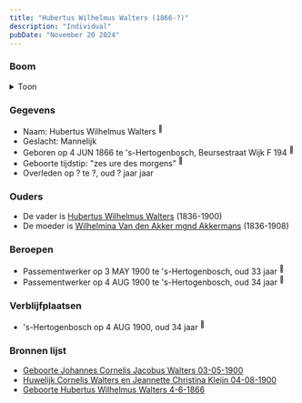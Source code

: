 ```yaml
---
title: "Hubertus Wilhelmus Walters (1866-?)"
description: "Individual"
pubDate: "November 20 2024"
---
```


### Boom
<details><summary>Toon</summary>

![test](https://www.plantuml.com/plantuml/svg/dPB9JiCm48RlVeeH73XLIXeAfQeABKrLa5Y4M8wL4m-95I-Lnn6gKDyTfmdG4mXkuzd-ppDpGPuxNsl5g99cpHtNaF6yAfojZRYqoZhmZXiA8JIUbL8WvDBb2biRzTflGAFEq57h8eyEhT-iaUrrpHKdWdS603Fh1Bh7KkQLGQBnM7Df9XD8s9Qn8xZVIH5hAmwMTMZjQu8NgKfKkh6u2Xfq09pWAehYQ01mc2QBmM8M5DvV9IgnXV4euzbcbLdl5Oucq3-5c-a3nCFa18wejmnTRO4civINUqLKrKgjk16ht5cYp0R6K3rB7o7kmpozXFWiYc1wEuS4hfzkc-SGpWDx1znnIiFXcHiGQ61QLUX05qQqfWuJ_QAFaq2_cAL9cln0VzPAD_1tqWLawt-7tWES1umbvyKtvtZqXa98KpIp6RQPmvDunxM8eYWe7IfPb7w3IjctmBPbtRHxlIw3TH_uTdILmT641dtsXpqE-l1r3B_ly_WJ-J_hFDzjZ5sW4U7wFm00)
</details>

### Gegevens
- Naam: Hubertus Wilhelmus Walters <sup><a href="../s00233/" style="text-decoration:none" title="Geboorte Hubertus Wilhelmus Walters 4-6-1866">:link:</a></sup>
- Geslacht: Mannelijk
- Geboren op 4 JUN 1866 te 's-Hertogenbosch, Beursestraat Wijk F 194 <sup><a href="../s00233/" style="text-decoration:none" title="Geboorte Hubertus Wilhelmus Walters 4-6-1866">:link:</a></sup>
- Geboorte tijdstip: "zes ure des morgens" <sup><a href="../s00233/" style="text-decoration:none" title="Geboorte Hubertus Wilhelmus Walters 4-6-1866">:link:</a></sup>
- Overleden op ? te ?, oud ? jaar jaar 

### Ouders
- De vader is [Hubertus Wilhelmus Walters](../i00105/) (1836-1900)
- De moeder is [Wilhelmina Van den Akker mgnd Akkermans](../i00113/) (1836-1908)

### Beroepen
- Passementwerker op 3 MAY 1900 te 's-Hertogenbosch, oud 33 jaar <sup><a href="../s00102/" style="text-decoration:none" title="Geboorte Johannes Cornelis Jacobus Walters 03-05-1900">:link:</a></sup>
- Passementwerker op 4 AUG 1900 te 's-Hertogenbosch, oud 34 jaar <sup><a href="../s00130/" style="text-decoration:none" title="Huwelijk Cornelis Walters en Jeannette Christina Kleijn 04-08-1900">:link:</a></sup>

### Verblijfplaatsen
- 's-Hertogenbosch  op 4 AUG 1900, oud 34 jaar  <sup><a href="../s00130/" style="text-decoration:none" title="Huwelijk Cornelis Walters en Jeannette Christina Kleijn 04-08-1900">:link:</a></sup>

### Bronnen lijst
- [Geboorte Johannes Cornelis Jacobus Walters 03-05-1900](../s00102/)
- [Huwelijk Cornelis Walters en Jeannette Christina Kleijn 04-08-1900](../s00130/)
- [Geboorte Hubertus Wilhelmus Walters 4-6-1866](../s00233/)